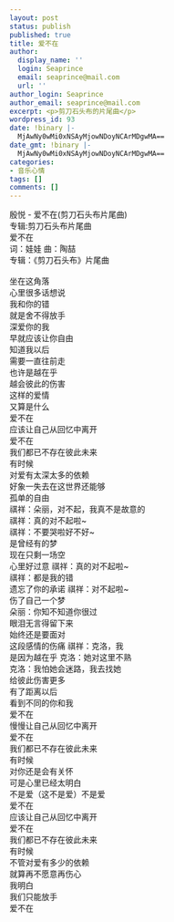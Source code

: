 ```yaml
---
layout: post
status: publish
published: true
title: 爱不在
author:
  display_name: ''
  login: Seaprince
  email: seaprince@mail.com
  url: ''
author_login: Seaprince
author_email: seaprince@mail.com
excerpt: <p>剪刀石头布的片尾曲</p>
wordpress_id: 93
date: !binary |-
  MjAwNy0wMi0xNSAyMjowNDoyNCArMDgwMA==
date_gmt: !binary |-
  MjAwNy0wMi0xNSAyMjowNDoyNCArMDgwMA==
categories:
- 音乐心情
tags: []
comments: []
---
```

<p>殷悦 - 爱不在(剪刀石头布片尾曲)<br &#47;>专辑:剪刀石头布片尾曲<br &#47;>爱不在<br &#47;>词：娃娃 曲：陶喆 <br &#47;>专辑：《剪刀石头布》片尾曲<br &#47;><br &#47;>坐在这角落<br &#47;>心里很多话想说<br &#47;>我和你的错<br &#47;>就是舍不得放手<br &#47;>深爱你的我<br &#47;>早就应该让你自由<br &#47;>知道我以后<br &#47;>需要一直往前走<br &#47;>也许是越在乎<br &#47;>越会彼此的伤害<br &#47;>这样的爱情<br &#47;>又算是什么<br &#47;>爱不在<br &#47;>应该让自己从回忆中离开<br &#47;>爱不在<br &#47;>我们都已不存在彼此未来<br &#47;>有时候<br &#47;>对爱有太深太多的依赖<br &#47;>好象一失去在这世界还能够<br &#47;>孤单的自由<br &#47;>祺祥：朵丽，对不起，我真不是故意的<br &#47;>祺祥：真的对不起啦~<br &#47;>祺祥：不要哭啦好不好~<br &#47;>是曾经有的梦<br &#47;>现在只剩一场空<br &#47;>心里好过意 祺祥：真的对不起啦~<br &#47;>祺祥：都是我的错<br &#47;>遗忘了你的承诺 祺祥：对不起啦~<br &#47;>伤了自己一个梦<br &#47;>朵丽：你知不知道你很过<br &#47;>眼泪无言得留下来<br &#47;>始终还是要面对<br &#47;>这段感情的伤痛 祺祥：克洛，我<br &#47;>是因为越在乎 克洛：她对这里不熟<br &#47;>克洛：我怕她会迷路，我去找她<br &#47;>给彼此伤害更多<br &#47;>有了距离以后<br &#47;>看到不同的你和我<br &#47;>爱不在<br &#47;>慢慢让自己从回忆中离开<br &#47;>爱不在<br &#47;>我们都已不存在彼此未来<br &#47;>有时候<br &#47;>对你还是会有关怀<br &#47;>可是心里已经太明白<br &#47;>不是爱（这不是爱）不是爱<br &#47;>爱不在<br &#47;>应该让自己从回忆中离开<br &#47;>爱不在<br &#47;>我们都已不存在彼此未来<br &#47;>有时候<br &#47;>不管对爱有多少的依赖<br &#47;>就算再不愿意再伤心<br &#47;>我明白<br &#47;>我们只能放手<br &#47;>爱不在<br &#47;></p>
